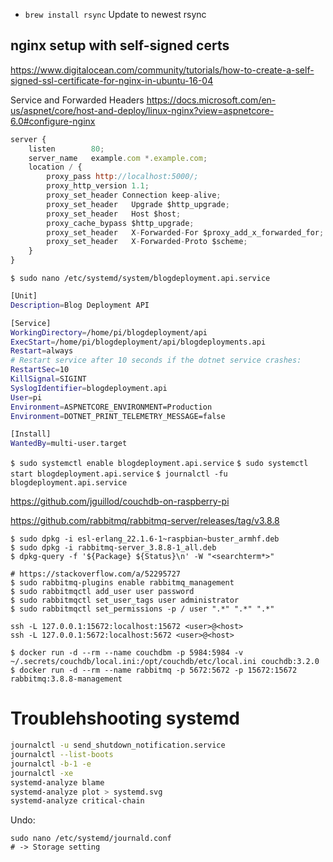 
- `brew install rsync` Update to newest rsync

## nginx setup with self-signed certs

https://www.digitalocean.com/community/tutorials/how-to-create-a-self-signed-ssl-certificate-for-nginx-in-ubuntu-16-04


Service and Forwarded Headers
https://docs.microsoft.com/en-us/aspnet/core/host-and-deploy/linux-nginx?view=aspnetcore-6.0#configure-nginx

```js
server {
    listen        80;
    server_name   example.com *.example.com;
    location / {
        proxy_pass http://localhost:5000/;
        proxy_http_version 1.1;
        proxy_set_header Connection keep-alive;
        proxy_set_header   Upgrade $http_upgrade;
        proxy_set_header   Host $host;
        proxy_cache_bypass $http_upgrade;
        proxy_set_header   X-Forwarded-For $proxy_add_x_forwarded_for;
        proxy_set_header   X-Forwarded-Proto $scheme;
    }
}
```

`$ sudo nano /etc/systemd/system/blogdeployment.api.service`

```sh
[Unit]
Description=Blog Deployment API

[Service]
WorkingDirectory=/home/pi/blogdeployment/api
ExecStart=/home/pi/blogdeployment/api/blogdeployments.api
Restart=always
# Restart service after 10 seconds if the dotnet service crashes:
RestartSec=10
KillSignal=SIGINT
SyslogIdentifier=blogdeployment.api
User=pi
Environment=ASPNETCORE_ENVIRONMENT=Production
Environment=DOTNET_PRINT_TELEMETRY_MESSAGE=false

[Install]
WantedBy=multi-user.target
```

`$ sudo systemctl enable blogdeployment.api.service`
`$ sudo systemctl start blogdeployment.api.service`
`$ journalctl -fu blogdeployment.api.service`


https://github.com/jguillod/couchdb-on-raspberry-pi


<!-- sudo apt-get --no-install-recommends -y remove build-essential \
pkg-config erlang libicu-dev \
libmozjs185-dev libcurl4-openssl-dev
 -->

https://github.com/rabbitmq/rabbitmq-server/releases/tag/v3.8.8

```
$ sudo dpkg -i esl-erlang_22.1.6-1~raspbian~buster_armhf.deb
$ sudo dpkg -i rabbitmq-server_3.8.8-1_all.deb 
$ dpkg-query -f '${Package} ${Status}\n' -W "<searchterm*>"

# https://stackoverflow.com/a/52295727
$ sudo rabbitmq-plugins enable rabbitmq_management
$ sudo rabbitmqctl add_user user password
$ sudo rabbitmqctl set_user_tags user administrator
$ sudo rabbitmqctl set_permissions -p / user ".*" ".*" ".*"

ssh -L 127.0.0.1:15672:localhost:15672 <user>@<host>
ssh -L 127.0.0.1:5672:localhost:5672 <user>@<host>
```

```
$ docker run -d --rm --name couchdbm -p 5984:5984 -v ~/.secrets/couchdb/local.ini:/opt/couchdb/etc/local.ini couchdb:3.2.0
$ docker run -d --rm --name rabbitmq -p 5672:5672 -p 15672:15672 rabbitmq:3.8.8-management
```


# Troublehshooting systemd

```sh
journalctl -u send_shutdown_notification.service
journalctl --list-boots
journalctl -b-1 -e
journalctl -xe
systemd-analyze blame
systemd-analyze plot > systemd.svg
systemd-analyze critical-chain
```

Undo:
```
sudo nano /etc/systemd/journald.conf 
# -> Storage setting
```